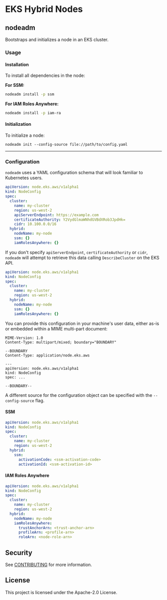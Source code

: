 # EKS Hybrid Nodes
## nodeadm

Bootstraps and initializes a node in an EKS cluster.

### Usage
#### Installation

To install all dependencies in the node:

**For SSM:**
```sh
nodeadm install -p ssm
```

**For IAM Roles Anywhere:**
```sh
nodeadm install -p iam-ra
```

#### Initialization
To initialize a node:
```
nodeadm init --config-source file://path/to/config.yaml
```

---

### Configuration

`nodeadm` uses a YAML configuration schema that will look familiar to Kubernetes users.

```yaml
apiVersion: node.eks.aws/v1alpha1
kind: NodeConfig
spec:
  cluster:
    name: my-cluster
    region: us-west-2
    apiServerEndpoint: https://example.com
    certificateAuthority: Y2VydGlmaWNhdGVBdXRob3JpdHk=
    cidr: 10.100.0.0/16
  hybrid:
    nodeName: my-node
    ssm: {}
    iamRolesAnywhere: {}
```

If you don't specify `apiServerEndpoint`, `certificateAuthority` or `cidr`, `nodeadm` will attempt to retrieve this data calling `DescribeCluster` on the EKS API.

```yaml
apiVersion: node.eks.aws/v1alpha1
kind: NodeConfig
spec:
  cluster:
    name: my-cluster
    region: us-west-2
  hybrid:
    nodeName: my-node
    ssm: {}
    iamRolesAnywhere: {}
```

You can provide this configuration in your machine's user data, either as-is or embedded within a MIME multi-part document:
```
MIME-Version: 1.0
Content-Type: multipart/mixed; boundary="BOUNDARY"

--BOUNDARY
Content-Type: application/node.eks.aws

---
apiVersion: node.eks.aws/v1alpha1
kind: NodeConfig
spec: ...

--BOUNDARY--
```

A different source for the configuration object can be specified with the `--config-source` flag.


#### SSM

```yaml
apiVersion: node.eks.aws/v1alpha1
kind: NodeConfig
spec:
  cluster:
    name: my-cluster
    region: us-west-2
  hybrid:
    ssm:
      activationCode: <ssm-activation-code>
      activationId: <ssm-activation-id>
```

#### IAM Roles Anywhere

```yaml
apiVersion: node.eks.aws/v1alpha1
kind: NodeConfig
spec:
  cluster:
    name: my-cluster
    region: us-west-2
  hybrid:
    nodeName: my-node
    iamRolesAnywhere:
      trustAnchorArn: <trust-anchor-arn>
      profileArn: <profile-arn>
      roleArn: <node-role-arn>
```

## Security

See [CONTRIBUTING](CONTRIBUTING.md#security-issue-notifications) for more information.

## License

This project is licensed under the Apache-2.0 License.
